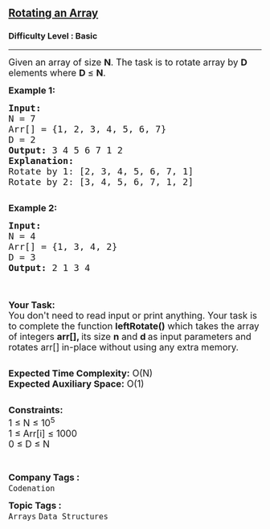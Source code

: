 <h2><a href="https://practice.geeksforgeeks.org/problems/reversal-algorithm5340/1?page=2&difficulty[]=-1&status[]=solved&sortBy=submissions">Rotating an Array</a></h2><h3>Difficulty Level : Basic</h3><hr><div class="problems_problem_content__Xm_eO"><p><span style="font-size: 18px;">Given an array&nbsp;of size&nbsp;<strong>N</strong>. The task is to rotate array by <strong>D</strong> elements where <strong>D&nbsp;</strong></span><span style="font-size: 18px;">≤</span><span style="font-size: 18px;">&nbsp;<strong>N</strong>.</span></p>
<p><span style="font-size: 18px;"><strong>Example 1:</strong></span></p>
<pre><span style="font-size: 18px;"><strong>Input:
</strong>N = 7
Arr[] = {1, 2, 3, 4, 5, 6, 7}
D = 2
<strong>Output:</strong> 3 4 5 6 7 1 2
<strong>Explanation:</strong> 
Rotate by 1: [2, 3, 4, 5, 6, 7, 1]
Rotate by 2: [3, 4, 5, 6, 7, 1, 2]</span>
</pre>
<p><br><span style="font-size: 18px;"><strong>Example 2:</strong></span></p>
<pre><span style="font-size: 18px;"><strong>Input:
</strong>N = 4
Arr[] = {1, 3, 4, 2}
D = 3
<strong>Output:</strong> 2 1 3 4

</span></pre>
<p><span style="font-size: 18px;"><strong>Your Task:</strong><br>You don't need to read input or print anything. Your task is to complete the function&nbsp;<strong>leftRotate()</strong>&nbsp;which takes the array of integers&nbsp;<strong>arr[], </strong>its size&nbsp;<strong>n</strong>&nbsp;and&nbsp;<strong>d&nbsp;</strong>as input parameters and rotates&nbsp;arr[] in-place without using any extra memory.</span></p>
<p><br><span style="font-size: 18px;"><strong>Expected Time Complexity:</strong>&nbsp;O(N)<br><strong>Expected Auxiliary Space:</strong>&nbsp;O(1)</span></p>
<p><br><span style="font-size: 18px;"><strong>Constraints:</strong><br>1 ≤ N ≤ 10<sup>5</sup><br>1 ≤ Arr[i] ≤ 1000<br>0 ≤ D ≤ N</span></p>
<p>&nbsp;</p></div><p><span style=font-size:18px><strong>Company Tags : </strong><br><code>Codenation</code>&nbsp;<br><p><span style=font-size:18px><strong>Topic Tags : </strong><br><code>Arrays</code>&nbsp;<code>Data Structures</code>&nbsp;